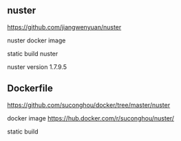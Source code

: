 ## nuster

https://github.com/jiangwenyuan/nuster

nuster docker image

static build nuster

nuster version 1.7.9.5


## Dockerfile

https://github.com/suconghou/docker/tree/master/nuster

docker image  https://hub.docker.com/r/suconghou/nuster/

static build

